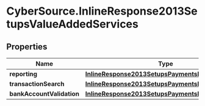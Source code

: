 # CyberSource.InlineResponse2013SetupsValueAddedServices

## Properties
Name | Type | Description | Notes
------------ | ------------- | ------------- | -------------
**reporting** | [**InlineResponse2013SetupsPaymentsDigitalPayments**](InlineResponse2013SetupsPaymentsDigitalPayments.md) |  | [optional] 
**transactionSearch** | [**InlineResponse2013SetupsPaymentsDigitalPayments**](InlineResponse2013SetupsPaymentsDigitalPayments.md) |  | [optional] 
**bankAccountValidation** | [**InlineResponse2013SetupsPaymentsDigitalPayments**](InlineResponse2013SetupsPaymentsDigitalPayments.md) |  | [optional] 


